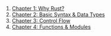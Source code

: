 1. [Chapter 1: Why Rust?](chapter1_volume1.md)
2. [Chapter 2: Basic Syntax & Data Types](chapter2_volume1.md)
3. [Chapter 3: Control Flow](chapter3_volume1.md)
4. [Chapter 4: Functions & Modules](chapter4_volume1.md)
